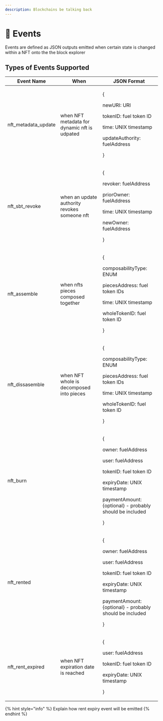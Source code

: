 ```yaml
---
description: Blockchains be talking back
---
```


# 🔔 Events

Events are defined as JSON outputs emitted when certain state is changed within a NFT onto the the block explorer

## Types of Events Supported

| Event Name            | When                                         | JSON Format                                                                                                                                                                                                                        |
| --------------------- | -------------------------------------------- | ---------------------------------------------------------------------------------------------------------------------------------------------------------------------------------------------------------------------------------- |
| nft\_metadata\_update | when NFT metadata for dynamic nft is udpated | <p>{</p><p>      newURI: URI</p><p>      tokenID: fuel token ID</p><p>      time: UNIX timestamp</p><p>      updateAuthority: fuelAddress</p><p></p><p>}</p>                                                                       |
| nft\_sbt\_revoke      | when an update authority revokes someone nft | <p>{</p><p>      revoker: fuelAddress</p><p>      priorOwner: fuelAddress</p><p>      time: UNIX timestamp</p><p>      newOwner: fuelAddress</p><p></p><p>}</p>                                                                    |
| nft\_assemble         | when nfts pieces composed together           | <p>{</p><p>      composabilityType: ENUM</p><p>      piecesAddress: fuel token IDs</p><p>      time: UNIX timestamp</p><p>      wholeTokenID: fuel token ID</p><p>}</p>                                                            |
| nft\_dissasemble      | when NFT whole is decomposed into pieces     | <p>{</p><p>      composabilityType: ENUM</p><p>      piecesAddress: fuel token IDs</p><p>      time: UNIX timestamp</p><p>      wholeTokenID: fuel token ID</p><p>}</p>                                                            |
| nft\_burn             |                                              | <p>{</p><p>      owner: fuelAddress</p><p>      user: fuelAddress</p><p>      tokenID: fuel token ID</p><p>      expiryDate: UNIX timestamp</p><p>      paymentAmount: {optional} - probably should be included</p><p></p><p>}</p> |
| nft\_rented           |                                              | <p>{</p><p>      owner: fuelAddress</p><p>      user: fuelAddress</p><p>      tokenID: fuel token ID</p><p>      expiryDate: UNIX timestamp</p><p>      paymentAmount: {optional} - probably should be included</p><p></p><p>}</p> |
| nft\_rent\_expired    | when NFT expiration date is reached          | <p>{</p><p>      user: fuelAddress</p><p>      tokenID: fuel token ID</p><p>      expiryDate: UNIX timestamp</p><p>}</p>                                                                                                           |

{% hint style="info" %}
Explain how rent expiry event will be emitted
{% endhint %}
